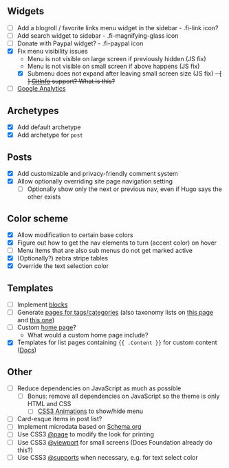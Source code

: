 ## Widgets

- [ ] Add a blogroll / favorite links menu widget in the sidebar - .fi-link icon?
- [ ] Add search widget to sidebar - .fi-magnifying-glass icon
- [ ] Donate with Paypal widget? - .fi-paypal icon
- [x] Fix menu visibility issues
   - Menu is not visible on large screen if previously hidden (JS fix)
   - Menu is not visible on small screen if above happens (JS fix)
   - [x] Submenu does not expand after leaving small screen size (JS fix)
~~- [ ] [GitInfo](https://gohugo.io/extras/gitinfo/) support? What is this?~~
- [ ] [Google Analytics](https://gohugo.io/extras/analytics/)

## Archetypes
- [x] Add default archetype
- [x] Add archetype for `post`

## Posts

- [x] Add customizable and privacy-friendly comment system
- [x] Allow optionally overriding site page navigation setting
   - [ ] Optionally show only the next or previous nav, even if Hugo says the other exists

## Color scheme

- [x] Allow modification to certain base colors
- [x] Figure out how to get the nav elements to turn (accent color) on hover
- [ ] Menu items that are also sub menus do not get marked active
- [x] (Optionally?) zebra stripe tables
- [x] Override the text selection color

## Templates

- [ ] Implement [blocks](https://gohugo.io/templates/blocks/)
- [ ] Generate [pages for tags/categories](https://gohugo.io/templates/terms/) (also taxonomy lists on [this page](https://gohugo.io/templates/list/) and [this one](https://gohugo.io/taxonomies/displaying))
- [ ] Custom [home page](https://gohugo.io/templates/homepage/)?
  - What would a custom home page include?
- [x] Templates for list pages containing `{{ .Content }}` for custom content ([Docs](https://gohugo.io/content/using-index-md/))

## Other
- [ ] Reduce dependencies on JavaScript as much as possible
  - [ ] Bonus: remove all dependencies on JavaScript so the theme is only HTML and CSS
     - [ ] [CSS3 Animations](https://developer.mozilla.org/en-US/docs/Web/CSS/CSS_Animations/Using_CSS_animations) to show/hide menu
- [ ] Card-esque items in post list?
- [ ] Implement microdata based on [Schema.org](https://schema.org/docs/gs.html)
- [ ] Use CSS3 [@page](https://developer.mozilla.org/en-US/docs/Web/CSS/@page) to modify the look for printing
- [ ] Use CSS3 [@viewport](https://developer.mozilla.org/en-US/docs/Web/CSS/@viewport) for small screens (Does Foundation already do this?)
- [ ] Use CSS3 [@supports](https://developer.mozilla.org/en-US/docs/Web/CSS/@supports) when necessary, e.g. for text select color
